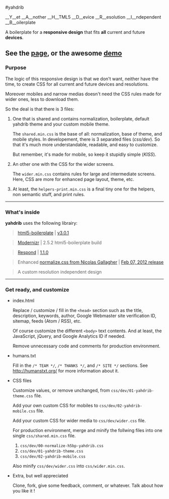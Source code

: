 #yahdrib

__Y__et  __A__nother  __H__TML5   __D__evice   __R__esolution  __I__ndependent  __B__oilerplate

A boilerplate for a __responsive design__ that fits __all__ current and future __devices__.

## See the [page](http://sv1l.github.com/yahdrib/), or the awesome [demo](http://sv1l.github.com/yahdrib/demo/)


### Purpose

The logic of this responsive design is that we don't want, neither have the time,
to create CSS for all current and future devices and resolutions.

Moreover mobiles and narrow medias doesn't need the CSS rules made for wider ones,
less to download them.


So the deal is that there is 3 files:

1. One that is shared and contains normalization, boilerplate, default yahdrib
theme and your custom mobile theme.

    The `shared.min.css` is the base of all: normalization, base of theme,
and mobile styles. In developement, there is 3 separated files (_css/dev_).
So that it's much more understandable, readable, and easy to customize.

    But remember, it's made for mobile, so keep it stupidly simple (*KISS*).

2. An other one with the CSS for the wider screens.
    
    The `wider.min.css` contains rules for large and intermediate screens.
Here, CSS are more for enhanced page layout, theme, etc.

3. At least, the `helpers-print.min.css` is a final tiny one for the helpers,
non semantic stuff, and print rules.

---

### What's inside

__yahdrib__ uses the following librairy:

> [html5-boilerplate](https://github.com/h5bp/html5-boilerplate) | [v3.0.1](https://github.com/h5bp/html5-boilerplate/zipball/v3.0.1)

> [Modernizr](http://www.modernizr.com) | 2.5.2 html5-boilerplate build

> [Respond](https://github.com/scottjehl/Respond) | [1.1.0](https://github.com/scottjehl/Respond/blob/c82ab674098de89ca5a144ea236a5697011b807c/respond.min.js)

> Enhanced [normalize.css from Nicolas Gallagher](https://github.com/necolas/normalize.css) | [Feb 07, 2012 release](https://github.com/necolas/normalize.css/commit/5e5496c026a0211ac2fdfd62cb59e25455dced55)

> A custom resolution independent design

---

### Get ready, and customize

* index.html

    Replace / customize / fill in the `<head>` section such as the title,
description, keywords, author, Google Webmaster site verification ID, sitemap,
feeds (Atom / RSS), etc.
    
    Of course customize the different `<body>` text contents. And at least,
the JavaScript, jQuery, and Google Analytics ID if needed.
    
    Remove unnecessary code and comments for production environment.

* humans.txt

    Fill in the `/* TEAM */`, `/* THANKS */`,  and `/* SITE */` sections.
    See http://humanstxt.org/ for more information about it.

* CSS files

    Customize values, or remove unchanged, from `css/dev/01-yahdrib-theme.css` file.
    
    Add your own custom CSS for mobiles to `css/dev/02-yahdrib-mobile.css` file.
    
    Add your custom CSS for wider media to `css/dev/wider.css` file.
    
    For production environment, merge and minify the follwing files into one single `css/shared.min.css` file.

  1. `css/dev/00-normalize-h5bp-yahdrib.css`
  2. `css/dev/01-yahdrib-theme.css`
  3. `css/dev/02-yahdrib-mobile.css`

    
    Also minify `css/dev/wider.css` into `css/wider.min.css`.

* Extra, but well appreciated

    Clone, fork, give some feedback, comment, or whatever. Talk about how you like it !
